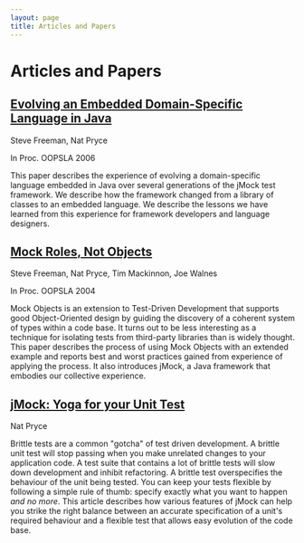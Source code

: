 ```yaml
---
layout: page
title: Articles and Papers
---
```

Articles and Papers
===================

[Evolving an Embedded Domain-Specific Language in Java](oopsla2006.pdf)
-----------------------------------------------------------------------

Steve Freeman, Nat Pryce

In Proc. OOPSLA 2006

This paper describes the experience of evolving a domain-specific language embedded in Java over several generations of the jMock test framework. We describe how the framework changed from a library of classes to an embedded language. We describe the lessons we have learned from this experience for framework developers and language designers.

[Mock Roles, Not Objects](oopsla2004.pdf)
-----------------------------------------

Steve Freeman, Nat Pryce, Tim Mackinnon, Joe Walnes

In Proc. OOPSLA 2004

Mock Objects is an extension to Test-Driven Development that supports good Object-Oriented design by guiding the discovery of a coherent system of types within a code base. It turns out to be less interesting as a technique for isolating tests from third-party libraries than is widely thought. This paper describes the process of using Mock Objects with an extended example and reports best and worst practices gained from experience of applying the process. It also introduces jMock, a Java framework that embodies our collective experience.

[jMock: Yoga for your Unit Test](yoga.html)
-------------------------------------------

Nat Pryce

Brittle tests are a common "gotcha" of test driven development. A brittle unit test will stop passing when you make unrelated changes to your application code. A test suite that contains a lot of brittle tests will slow down development and inhibit refactoring. A brittle test overspecifies the behaviour of the unit being tested. You can keep your tests flexible by following a simple rule of thumb: specify exactly what you want to happen *and no more*. This article describes how various features of jMock can help you strike the right balance between an accurate specification of a unit's required behaviour and a flexible test that allows easy evolution of the code base.
